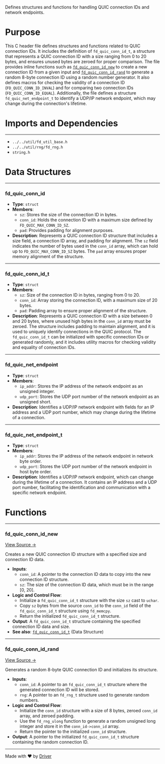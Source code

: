 <!--------------------------------------------------------------------------------->
<!-- IMPORTANT: This file is auto-generated by Driver (https://driver.ai). -------->
<!-- Manual edits may be overwritten on future commits. --------------------------->
<!--------------------------------------------------------------------------------->

Defines structures and functions for handling QUIC connection IDs and network endpoints.

# Purpose
This C header file defines structures and functions related to QUIC connection IDs. It includes the definition of `fd_quic_conn_id_t`, a structure that represents a QUIC connection ID with a size ranging from 0 to 20 bytes, and ensures unused bytes are zeroed for proper comparison. The file provides inline functions such as [`fd_quic_conn_id_new`](<#fd_quic_conn_id_tfd_quic_conn_id_new>) to create a new connection ID from a given input and [`fd_quic_conn_id_rand`](<#fd_quic_conn_id_rand>) to generate a random 8-byte connection ID using a random number generator. It also defines macros for checking the validity of a connection ID (`FD_QUIC_CONN_ID_INVAL`) and for comparing two connection IDs (`FD_QUIC_CONN_ID_EQUAL`). Additionally, the file defines a structure `fd_quic_net_endpoint_t` to identify a UDP/IP network endpoint, which may change during the connection's lifetime.
# Imports and Dependencies

---
- `../../util/fd_util_base.h`
- `../../util/rng/fd_rng.h`
- `string.h`


# Data Structures

---
### fd\_quic\_conn\_id
- **Type**: ``struct``
- **Members**:
    - `sz`: Stores the size of the connection ID in bytes.
    - `conn_id`: Holds the connection ID with a maximum size defined by `FD_QUIC_MAX_CONN_ID_SZ`.
    - `pad`: Provides padding for alignment purposes.
- **Description**: Represents a QUIC connection ID structure that includes a size field, a connection ID array, and padding for alignment. The `sz` field indicates the number of bytes used in the `conn_id` array, which can hold up to `FD_QUIC_MAX_CONN_ID_SZ` bytes. The `pad` array ensures proper memory alignment of the structure.


---
### fd\_quic\_conn\_id\_t
- **Type**: ``struct``
- **Members**:
    - ``sz``: Size of the connection ID in bytes, ranging from 0 to 20.
    - ``conn_id``: Array storing the connection ID, with a maximum size of 20 bytes.
    - ``pad``: Padding array to ensure proper alignment of the structure.
- **Description**: Represents a QUIC connection ID with a size between 0 and 20 bytes, where unused high bytes in the `conn_id` array must be zeroed. The structure includes padding to maintain alignment, and it is used to uniquely identify connections in the QUIC protocol. The `fd_quic_conn_id_t` can be initialized with specific connection IDs or generated randomly, and it includes utility macros for checking validity and equality of connection IDs.


---
### fd\_quic\_net\_endpoint
- **Type**: ``struct``
- **Members**:
    - `ip_addr`: Stores the IP address of the network endpoint as an unsigned integer.
    - `udp_port`: Stores the UDP port number of the network endpoint as an unsigned short.
- **Description**: Identifies a UDP/IP network endpoint with fields for an IP address and a UDP port number, which may change during the lifetime of a connection.


---
### fd\_quic\_net\_endpoint\_t
- **Type**: ``struct``
- **Members**:
    - `ip_addr`: Stores the IP address of the network endpoint in network byte order.
    - `udp_port`: Stores the UDP port number of the network endpoint in host byte order.
- **Description**: Identifies a UDP/IP network endpoint, which can change during the lifetime of a connection. It contains an IP address and a UDP port number, facilitating the identification and communication with a specific network endpoint.


# Functions

---
### fd\_quic\_conn\_id\_new<!-- {{#callable:fd_quic_conn_id_t::fd_quic_conn_id_new}} -->
[View Source →](<../../../../../src/waltz/quic/fd_quic_conn_id.h#L29>)

Creates a new QUIC connection ID structure with a specified size and connection ID data.
- **Inputs**:
    - ``conn_id``: A pointer to the connection ID data to copy into the new connection ID structure.
    - ``sz``: The size of the connection ID data, which must be in the range [0, 20].
- **Logic and Control Flow**:
    - Initialize a `fd_quic_conn_id_t` structure with the size `sz` cast to `uchar`.
    - Copy `sz` bytes from the source `conn_id` to the `conn_id` field of the `fd_quic_conn_id_t` structure using `fd_memcpy`.
    - Return the initialized `fd_quic_conn_id_t` structure.
- **Output**: A `fd_quic_conn_id_t` structure containing the specified connection ID data and size.
- **See also**: [`fd_quic_conn_id_t`](<#fd_quic_conn_id_t>)  (Data Structure)


---
### fd\_quic\_conn\_id\_rand<!-- {{#callable:fd_quic_conn_id_rand}} -->
[View Source →](<../../../../../src/waltz/quic/fd_quic_conn_id.h#L43>)

Generates a random 8-byte QUIC connection ID and initializes its structure.
- **Inputs**:
    - ``conn_id``: A pointer to an `fd_quic_conn_id_t` structure where the generated connection ID will be stored.
    - ``rng``: A pointer to an `fd_rng_t` structure used to generate random numbers.
- **Logic and Control Flow**:
    - Initialize the `conn_id` structure with a size of 8 bytes, zeroed `conn_id` array, and zeroed padding.
    - Use the `fd_rng_ulong` function to generate a random unsigned long integer and store it in the `conn_id->conn_id` array.
    - Return the pointer to the initialized `conn_id` structure.
- **Output**: A pointer to the initialized `fd_quic_conn_id_t` structure containing the random connection ID.



---
Made with ❤️ by [Driver](https://www.driver.ai/)